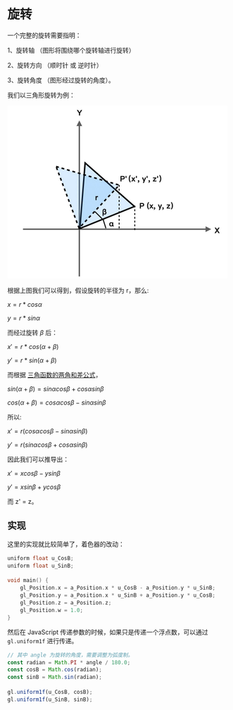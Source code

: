 # 旋转

一个完整的旋转需要指明：

1、旋转轴 （图形将围绕哪个旋转轴进行旋转）

2、旋转方向 （顺时针 或 逆时针）

3、旋转角度 （图形经过旋转的角度）。

我们以三角形旋转为例：

<img src="https://github.com/zqiangxu/webgl/blob/main/assets/book/base/lesson12/rotate.png?raw=true" width="500px"/>

根据上图我们可以得到，假设旋转的半径为 r，那么:

$x = r * cos\alpha$

$y = r * sin\alpha$

而经过旋转 $\beta$ 后：

$x' = r * cos(\alpha + \beta)$

$y' = r * sin(\alpha + \beta)$


而根据 [三角函数的两角和差公式](https://baike.baidu.com/item/%E4%B8%A4%E8%A7%92%E5%92%8C%E5%85%AC%E5%BC%8F/10201637?fr=aladdin)，

$sin(\alpha+\beta)=sin\alpha cos\beta+cos\alpha sin\beta$

$cos(\alpha+\beta)=cos\alpha cos\beta-sin\alpha sin\beta$

所以:

$x'=r(cos\alpha cos\beta-sin\alpha sin\beta)$

$y'=r(sin\alpha cos\beta+cos\alpha sin\beta)$

因此我们可以推导出：

$x'=xcos\beta-ysin\beta$

$y'=xsin\beta+ycos\beta$

而 z' = z。

## 实现

这里的实现就比较简单了，着色器的改动：

```c++
uniform float u_CosB;
uniform float u_SinB;

void main() {
    gl_Position.x = a_Position.x * u_CosB - a_Position.y * u_SinB;
    gl_Position.y = a_Position.x * u_SinB + a_Position.y * u_CosB;
    gl_Position.z = a_Position.z;
    gl_Position.w = 1.0;
}
```

然后在 JavaScript 传递参数的时候，如果只是传递一个浮点数，可以通过 `gl.uniform1f` 进行传递。

```javascript
// 其中 angle 为旋转的角度，需要调整为弧度制。
const radian = Math.PI * angle / 180.0;
const cosB = Math.cos(radian);
const sinB = Math.sin(radian);

gl.uniform1f(u_CosB, cosB);
gl.uniform1f(u_SinB, sinB);
```